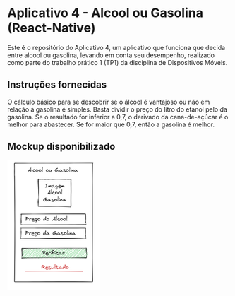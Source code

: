 # Aplicativo 4 - Alcool ou Gasolina (React-Native)

Este é o repositório do Aplicativo 4, um aplicativo que funciona que decida entre alcool ou gasolina, levando em conta seu desempenho, realizado como parte do trabalho prático 1 (TP1) da disciplina de Dispositivos Móveis.

## Instruções fornecidas

O cálculo básico para se descobrir se o álcool é vantajoso ou não em relação à gasolina é simples. Basta dividir o preço do litro do etanol pelo da gasolina. Se o resultado for inferior a 0,7, o derivado da cana-de-açúcar é o melhor para abastecer. Se for maior que 0,7, então a gasolina é melhor.

## Mockup disponibilizado

![Alt text](image.png)



